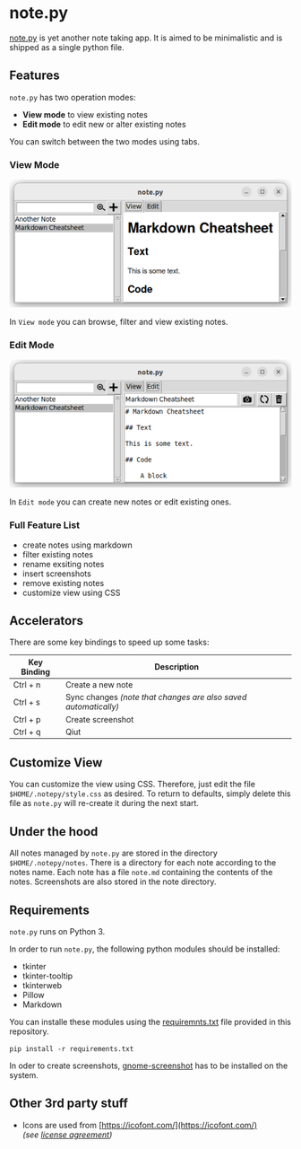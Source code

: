 # note.py

[note.py](https://github.com/falk-werner/note.py) is yet another note taking app. It is aimed to be minimalistic and is shipped as a single python file.

## Features

`note.py` has two operation modes:

- **View mode** to view existing notes
- **Edit mode** to edit new or alter existing notes

You can switch between the two modes using tabs.

### View Mode

![UI view](doc/ui_view.png)

In `View mode` you can browse, filter and view existing notes.

### Edit Mode

![UI edit](doc/ui_edit.png)

In `Edit mode` you can create new notes or edit existing ones.

### Full Feature List

- create notes using markdown
- filter existing notes
- rename exsiting notes
- insert screenshots
- remove existing notes
- customize view using CSS

## Accelerators

There are some key bindings to speed up some tasks:

| Key Binding | Description |
| ----------- | ----------- |
| Ctrl + n    | Create a new note |
| Ctrl + s    | Sync changes _(note that changes are also saved automatically)_|
| Ctrl + p    | Create screenshot |
| Ctrl + q    | Qiut |

## Customize View

You can customize the view using CSS. Therefore, just edit the file `$HOME/.notepy/style.css` as desired. To return to defaults, simply delete this file as `note.py` will re-create it during the next start.

## Under the hood

All notes managed by `note.py` are stored in the directory `$HOME/.notepy/notes`. There is a directory for each note according to the notes name. Each note has a file `note.md` containing the contents of the notes. Screenshots are also stored in the note directory.

## Requirements

`note.py` runs on Python 3.

In order to run `note.py`, the following python modules should be installed:

- tkinter
- tkinter-tooltip
- tkinterweb
- Pillow
- Markdown

You can installe these modules using the [requiremnts.txt](requirements.txt) file provided in this repository.

    pip install -r requirements.txt

In oder to create screenshots, [gnome-screenshot](https://linux.die.net/man/1/gnome-screenshot) has to be installed on the system.

## Other 3rd party stuff

- Icons are used from [https://icofont.com/](https://icofont.com/)  
  _(see [license agreement](https://icofont.com/license))_